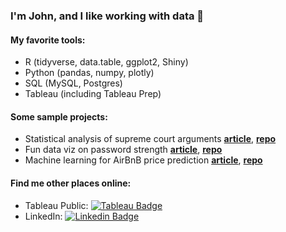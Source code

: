 ### I'm John, and I like working with data 👋  

####  My favorite tools:  

* R (tidyverse, data.table, ggplot2, Shiny)
* Python (pandas, numpy, plotly)  
* SQL (MySQL, Postgres)  
* Tableau (including Tableau Prep)  

#### Some sample projects:  

* Statistical analysis of supreme court arguments [**article**](https://joyce-john.github.io/supreme_court_oral_arguments/), [**repo**](https://github.com/joyce-john/supreme_court_oral_arguments)  
* Fun data viz on password strength [**article**](https://joyce-john.github.io/tidytuesday_passwords/index.html), [**repo**](https://github.com/joyce-john/tidytuesday_passwords)  
* Machine learning for AirBnB price prediction [**article**](https://joyce-john.github.io/vienna_airbnb_price_prediction/), [**repo**](https://github.com/joyce-john/vienna_airbnb_price_prediction)   

#### Find me other places online:    

* Tableau Public: [![Tableau Badge](https://img.shields.io/badge/-j.joyce-critical?style=flat-square&logo=Tableau&logoColor=white&link=https://public.tableau.com/app/profile/j.joyce)](https://public.tableau.com/app/profile/j.joyce)
* LinkedIn: [![Linkedin Badge](https://img.shields.io/badge/-johnjoyce-blue?style=flat-square&logo=Linkedin&logoColor=white&link=https://www.linkedin.com/in/j-joyce/)](https://www.linkedin.com/in/j-joyce/)


